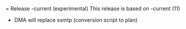 = Release -current (experimental)
This release is based on -current (11)
* DMA will replace ssmtp (conversion script to plan)
